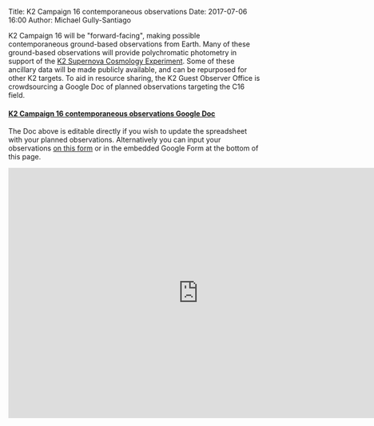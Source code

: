 Title: K2 Campaign 16 contemporaneous observations
Date: 2017-07-06 16:00
Author: Michael Gully-Santiago

K2 Campaign 16 will be "forward-facing", making possible contemporaneous ground-based observations from Earth.  Many of these ground-based observations will provide polychromatic photometry in support of the [K2 Supernova Cosmology Experiment](/supernova-experiment.html).  Some of these ancillary data will be made publicly available, and can be repurposed for other K2 targets.  To aid in resource sharing, the K2 Guest Observer Office is crowdsourcing a Google Doc of planned observations targeting the C16 field.

#### [K2 Campaign 16 contemporaneous observations Google Doc](https://docs.google.com/spreadsheets/d/1xRwbZHN2wDuPp0_AssG0F96Z7l5xqxCEsUZPDyNE7ic/edit?usp=sharing)

The Doc above is editable directly if you wish to update the spreadsheet with your planned observations.  Alternatively you can input your observations [on this form](https://goo.gl/forms/r7ldgLwOcUkIc1l62) or in the embedded Google Form at the bottom of this page.  


<iframe src="https://docs.google.com/forms/d/e/1FAIpQLSfKXfHpZv6CehnV5cPAOVrwDdUzQyBoBqHpzrJeGOKgQTetDw/viewform?embedded=true" width="760" height="500" frameborder="0" marginheight="0" marginwidth="0">Loading...</iframe>
